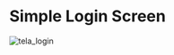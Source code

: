 # Simple Login Screen

![tela_login](https://user-images.githubusercontent.com/26277707/156179842-f8dca857-326e-4c67-b756-7dc4f623406d.PNG)
